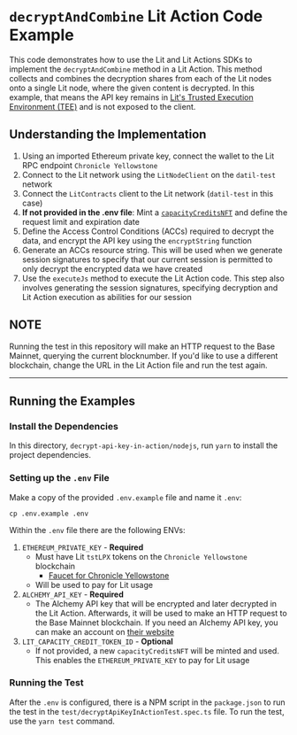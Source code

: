 # `decryptAndCombine` Lit Action Code Example

This code demonstrates how to use the Lit and Lit Actions SDKs to implement the `decryptAndCombine` method in a Lit Action. This method collects and combines the decryption shares from each of the Lit nodes onto a single Lit node, where the given content is decrypted. In this example, that means the API key remains in [Lit's Trusted Execution Environment (TEE)](https://developer.litprotocol.com/resources/how-it-works#sealed-and-confidential-hardware) and is not exposed to the client.

## Understanding the Implementation

1. Using an imported Ethereum private key, connect the wallet to the Lit RPC endpoint `Chronicle Yellowstone`
2. Connect to the Lit network using the `LitNodeClient` on the `datil-test` network
3. Connect the `LitContracts` client to the Lit network (`datil-test` in this case)
4. **If not provided in the .env file**: Mint a [`capacityCreditsNFT`](https://developer.litprotocol.com/sdk/capacity-credits) and define the request limit and expiration date
5. Define the Access Control Conditions (ACCs) required to decrypt the data, and encrypt the API key using the `encryptString` function
6. Generate an ACCs resource string. This will be used when we generate session signatures to specify that our current session is permitted to only decrypt the encrypted data we have created
7. Use the `executeJs` method to execute the Lit Action code. This step also involves generating the session signatures, specifying decryption and Lit Action execution as abilities for our session

## **NOTE**

Running the test in this repository will make an HTTP request to the Base Mainnet, querying the current blocknumber. If you'd like to use a different blockchain, change the URL in the Lit Action file and run the test again.

---

## Running the Examples

### Install the Dependencies

In this directory, `decrypt-api-key-in-action/nodejs`, run `yarn` to install the project dependencies.

### Setting up the `.env` File

Make a copy of the provided `.env.example` file and name it `.env`:

```
cp .env.example .env
```

Within the `.env` file there are the following ENVs:

1. `ETHEREUM_PRIVATE_KEY` - **Required**
   - Must have Lit `tstLPX` tokens on the `Chronicle Yellowstone` blockchain
     - [Faucet for Chronicle Yellowstone](https://chronicle-yellowstone-faucet.getlit.dev/)
   - Will be used to pay for Lit usage
2. `ALCHEMY_API_KEY` - **Required**
   - The Alchemy API key that will be encrypted and later decrypted in the Lit Action. Afterwards, it will be used to make an HTTP request to the Base Mainnet blockchain. If you need an Alchemy API key, you can make an account on [their website](https://www.alchemy.com/)
3. `LIT_CAPACITY_CREDIT_TOKEN_ID` - **Optional**
   - If not provided, a new `capacityCreditsNFT` will be minted and used. This enables the `ETHEREUM_PRIVATE_KEY` to pay for Lit usage

### Running the Test

After the `.env` is configured, there is a NPM script in the `package.json` to run the test in the `test/decryptApiKeyInActionTest.spec.ts` file. To run the test, use the `yarn test` command.
